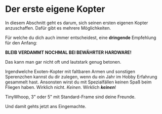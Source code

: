 # Der erste eigene Kopter

In diesem Abschnitt geht es darum, sich seinen ersten eigenen Kopter anzuschaffen. Dafür gibt es mehrere Möglichkeiten.

Für welche du dich auch immer entscheidest, eine **dringende** Empfehlung für den Anfang:

**BLEIB VERDAMMT NOCHMAL BEI BEWÄHRTER HARDWARE!**

Das kann man gar nicht oft und lautstark genug betonen.

Irgendwelche Exoten-Kopter mit faltbaren Armen und sonstigen Sperenzchen kannst du dir zulegen, wenn du ein Jahr im Hobby Erfahrung gesammelt hast. Ansonsten wirst du mit Spezialfällen keinen Spaß beim Fliegen haben. Wirklich nicht. *Keinen*. Wirklich ***keinen***!

TinyWhoop, 3" oder 5" mit Standard-Frame sind deine Freunde.

Und damit gehts jetzt ans Eingemachte.
